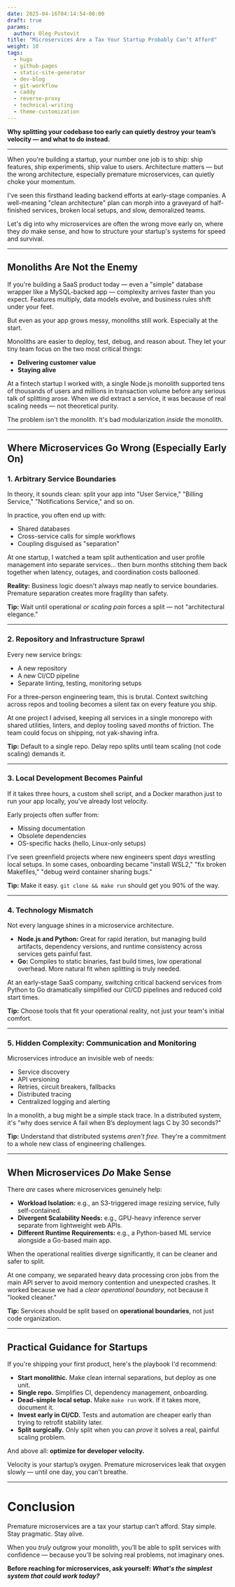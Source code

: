 ```yaml
---
date: 2025-04-16T04:14:54-08:00
draft: true
params:
  author: Oleg Pustovit
title: "Microservices Are a Tax Your Startup Probably Can’t Afford"
weight: 10
tags:
  - hugo
  - github-pages
  - static-site-generator
  - dev-blog
  - git-workflow
  - caddy
  - reverse-proxy
  - technical-writing
  - theme-customization
---
```


**Why splitting your codebase too early can quietly destroy your team’s velocity — and what to do instead.**

---

When you're building a startup, your number one job is to ship: ship features, ship experiments, ship value to users. Architecture matters — but the wrong architecture, especially premature microservices, can quietly choke your momentum.

I've seen this firsthand leading backend efforts at early-stage companies. A well-meaning "clean architecture" plan can morph into a graveyard of half-finished services, broken local setups, and slow, demoralized teams.

Let's dig into why microservices are often the wrong move early on, where they *do* make sense, and how to structure your startup's systems for speed and survival.

---

## Monoliths Are Not the Enemy

If you're building a SaaS product today — even a "simple" database wrapper like a MySQL-backed app — complexity arrives faster than you expect. Features multiply, data models evolve, and business rules shift under your feet.

But even as your app grows messy, monoliths still work. Especially at the start.

Monoliths are easier to deploy, test, debug, and reason about. They let your tiny team focus on the two most critical things:

- **Delivering customer value**
- **Staying alive**

At a fintech startup I worked with, a single Node.js monolith supported tens of thousands of users and millions in transaction volume before any serious talk of splitting arose. When we did extract a service, it was because of real scaling needs — not theoretical purity.

The problem isn't the monolith. It's bad modularization *inside* the monolith.

---

## Where Microservices Go Wrong (Especially Early On)

### 1. Arbitrary Service Boundaries

In theory, it sounds clean: split your app into "User Service," "Billing Service," "Notifications Service," and so on.

In practice, you often end up with:

- Shared databases
- Cross-service calls for simple workflows
- Coupling disguised as "separation"

At one startup, I watched a team split authentication and user profile management into separate services... then burn months stitching them back together when latency, outages, and coordination costs ballooned.

**Reality:** Business logic doesn't always map neatly to service boundaries. Premature separation creates more fragility than safety.

**Tip:** Wait until operational *or scaling pain* forces a split — not "architectural elegance."

---

### 2. Repository and Infrastructure Sprawl

Every new service brings:

- A new repository
- A new CI/CD pipeline
- Separate linting, testing, monitoring setups

For a three-person engineering team, this is brutal. Context switching across repos and tooling becomes a silent tax on every feature you ship.

At one project I advised, keeping all services in a single monorepo with shared utilities, linters, and deploy tooling saved *months* of friction. The team could focus on shipping, not yak-shaving infra.

**Tip:** Default to a single repo. Delay repo splits until team scaling (not code scaling) demands it.

---

### 3. Local Development Becomes Painful

If it takes three hours, a custom shell script, and a Docker marathon just to run your app locally, you've already lost velocity.

Early projects often suffer from:

- Missing documentation
- Obsolete dependencies
- OS-specific hacks (hello, Linux-only setups)

I've seen greenfield projects where new engineers spent *days* wrestling local setups. In some cases, onboarding became "install WSL2," "fix broken Makefiles," "debug weird container sharing bugs."

**Tip:** Make it easy. `git clone && make run` should get you 90% of the way.

---

### 4. Technology Mismatch

Not every language shines in a microservice architecture.

- **Node.js and Python:** Great for rapid iteration, but managing build artifacts, dependency versions, and runtime consistency across services gets painful fast.
- **Go:** Compiles to static binaries, fast build times, low operational overhead. More natural fit when splitting is truly needed.

At an early-stage SaaS company, switching critical backend services from Python to Go dramatically simplified our CI/CD pipelines and reduced cold start times.

**Tip:** Choose tools that fit your operational reality, not just your team's initial comfort.

---

### 5. Hidden Complexity: Communication and Monitoring

Microservices introduce an invisible web of needs:

- Service discovery
- API versioning
- Retries, circuit breakers, fallbacks
- Distributed tracing
- Centralized logging and alerting

In a monolith, a bug might be a simple stack trace. In a distributed system, it's "why does service A fail when B’s deployment lags C by 30 seconds?"

**Tip:** Understand that distributed systems *aren't free.* They're a commitment to a whole new class of engineering challenges.

---

## When Microservices *Do* Make Sense

There *are* cases where microservices genuinely help:

- **Workload Isolation:** e.g., an S3-triggered image resizing service, fully self-contained.
- **Divergent Scalability Needs:** e.g., GPU-heavy inference server separate from lightweight web APIs.
- **Different Runtime Requirements:** e.g., a Python-based ML service alongside a Go-based main app.

When the operational realities diverge significantly, it can be cleaner and safer to split.

At one company, we separated heavy data processing cron jobs from the main API server to avoid memory contention and unexpected crashes. It worked because we had a *clear operational boundary*, not because it "looked cleaner."

**Tip:** Services should be split based on **operational boundaries**, not just code organization.

---

## Practical Guidance for Startups

If you're shipping your first product, here's the playbook I'd recommend:

- **Start monolithic.** Make clean internal separations, but deploy as one unit.
- **Single repo.** Simplifies CI, dependency management, onboarding.
- **Dead-simple local setup.** Make `make run` work. If it takes more, document it.
- **Invest early in CI/CD.** Tests and automation are cheaper early than trying to retrofit stability later.
- **Split surgically.** Only split when you can *prove* it solves a real, painful scaling problem.

And above all: **optimize for developer velocity.**

Velocity is your startup’s oxygen. Premature microservices leak that oxygen slowly — until one day, you can't breathe.

---

# Conclusion

Premature microservices are a tax your startup can’t afford. Stay simple. Stay pragmatic. Stay alive.

When you *truly* outgrow your monolith, you’ll be able to split services with confidence — because you’ll be solving real problems, not imaginary ones.

**Before reaching for microservices, ask yourself: _What's the simplest system that could work today?_**

